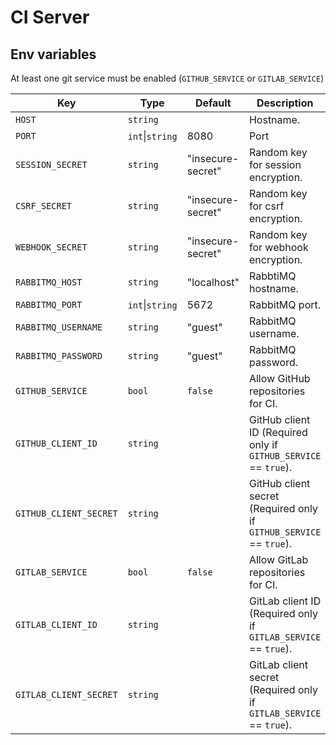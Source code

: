 # CI Server

## Env variables

At least one git service must be enabled (`GITHUB_SERVICE` or `GITLAB_SERVICE`)

| Key                    | Type            | Default           | Description                                                         |
|------------------------|-----------------|-------------------|---------------------------------------------------------------------|
| `HOST`                 | `string`        |                   | Hostname.                                                           |
| `PORT`                 | `int`\|`string` | 8080              | Port                                                                |
| `SESSION_SECRET`       | `string`        | "insecure-secret" | Random key for session encryption.                                  |
| `CSRF_SECRET`          | `string`        | "insecure-secret" | Random key for csrf encryption.                                     |
| `WEBHOOK_SECRET`       | `string`        | "insecure-secret" | Random key for webhook encryption.                                  |
| `RABBITMQ_HOST`        | `string`        | "localhost"       | RabbtiMQ hostname.                                                  |
| `RABBITMQ_PORT`        | `int`\|`string` | 5672              | RabbitMQ port.                                                      |
| `RABBITMQ_USERNAME`    | `string`        | "guest"           | RabbitMQ username.                                                  |
| `RABBITMQ_PASSWORD`    | `string`        | "guest"           | RabbitMQ password.                                                  |
| `GITHUB_SERVICE`       | `bool`          | `false`           | Allow GitHub repositories for CI.                                   |
| `GITHUB_CLIENT_ID`     | `string`        |                   | GitHub client ID (Required only if `GITHUB_SERVICE` == `true`).     |
| `GITHUB_CLIENT_SECRET` | `string`        |                   | GitHub client secret (Required only if `GITHUB_SERVICE` == `true`). |
| `GITLAB_SERVICE`       | `bool`          | `false`           | Allow GitLab repositories for CI.                                   |
| `GITLAB_CLIENT_ID`     | `string`        |                   | GitLab client ID (Required only if `GITLAB_SERVICE` == `true`).     |
| `GITLAB_CLIENT_SECRET` | `string`        |                   | GitLab client secret (Required only if `GITLAB_SERVICE` == `true`). |
